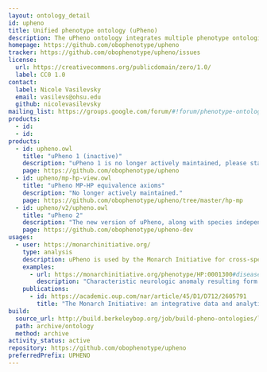 ```yaml
---
layout: ontology_detail
id: upheno
title: Unified phenotype ontology (uPheno)
description: The uPheno ontology integrates multiple phenotype ontologies into a unified cross-species phenotype ontology.
homepage: https://github.com/obophenotype/upheno
tracker: https://github.com/obophenotype/upheno/issues
license:
  url: https://creativecommons.org/publicdomain/zero/1.0/
  label: CC0 1.0
contact:
  label: Nicole Vasilevsky
  email: vasilevs@ohsu.edu
  github: nicolevasilevsky
mailing_list: https://groups.google.com/forum/#!forum/phenotype-ontologies-editors
products:
  - id: 
  - id: 
products:
  - id: upheno.owl
    title: "uPheno 1 (inactive)"
    description: "uPheno 1 is no longer actively maintained, please start using uPheno 2 (see below)."
    page: https://github.com/obophenotype/upheno
  - id: upheno/mp-hp-view.owl
    title: "uPheno MP-HP equivalence axioms"
    description: "No longer actively maintained."
    page: https://github.com/obophenotype/upheno/tree/master/hp-mp
  - id: upheno/v2/upheno.owl
    title: "uPheno 2"
    description: "The new version of uPheno, along with species independent phenotypes amd additional phenotype relations. The ontology is still in Beta status, but we recommend users to migrate their infrastructures to uPheno 2 as uPheno 1 is no longer actively maintained."
    page: https://github.com/obophenotype/upheno-dev
usages:
  - user: https://monarchinitiative.org/
    type: analysis
    description: uPheno is used by the Monarch Initiative for cross-species inference.
    examples:
      - url: https://monarchinitiative.org/phenotype/HP:0001300#disease
        description: "Characteristic neurologic anomaly resulting form degeneration of dopamine-generating cells in the substantia nigra, a region of the midbrain, characterized clinically by shaking, rigidity, slowness of movement and difficulty with walking and gait."
    publications:
      - id: https://academic.oup.com/nar/article/45/D1/D712/2605791
        title: "The Monarch Initiative: an integrative data and analytic platform connecting phenotypes to genotypes across species "
build:
  source_url: http://build.berkeleybop.org/job/build-pheno-ontologies/lastSuccessfulBuild/artifact/*zip*/archive.zip
  path: archive/ontology
  method: archive
activity_status: active
repository: https://github.com/obophenotype/upheno
preferredPrefix: UPHENO
---
```

